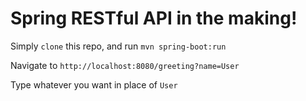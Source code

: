 # Spring RESTful API in the making!
Simply `clone` this repo, and run `mvn spring-boot:run`

Navigate to `http://localhost:8080/greeting?name=User` 

Type whatever you want in place of `User`
